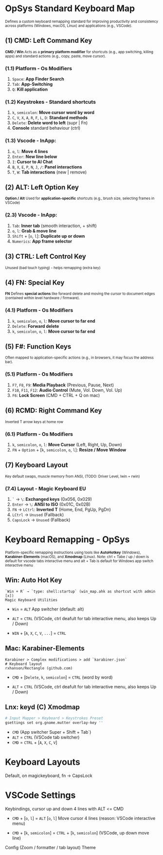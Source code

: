 # OpSys Standard Keyboard Map

<small> Defines a custom keyboard remapping standard for improving productivity and consistency across platforms (Windows, macOS, Linux) and applications (e.g., VSCode).</small>

## **(1) CMD**: Left Command Key

<small> **CMD / Win** Acts as a **primary platform modifier** for shortcuts (e.g., app switching, killing apps) and standard actions (e.g., copy, paste, move cursor).</small>

### (1.1) Platform - Os Modifiers

1. `Space`: **App Finder Search**
2. `Tab`: **App-Switching**
3. `Q`: **Kill application**

### (1.2) Keystrokes - Standard shortcuts

1. `k`, `semicolon`: **Move cursor word by word**
2. `C`, `V`, `X`, `A`, `R`, `F`, `L`, `D`: **Standard methods**
3. `Delete`: **Delete word to left** (supr | Fn)
4. **Console** standard behaviour (ctrl)

### (1.3) Vscode - InApp:

1. `o`, `l`: **Move 4 lines**
2. `Enter`: **New line below**
3. `I`: **Cursor to AI Chat**
4. `B`, `X`, `E`, `P`, `N`, `J`, `/`: **Panel interactions**
5. `T`, `W`: **Tab interactions** (new | remove)

## **(2) ALT**: Left Option Key

<small> **Option / Alt** Used for **application-specific** shortcuts (e.g., brush size, selecting frames in VSCode)</small>

### (2.3) Vscode - InApp:

1. `Tab`: **Inner tab** (smooth interaction, + shift)
2. `o`, `l`: **Grab & move line**
2. `Shift` +  [`o`, `l`]: **Duplicate up or down**
5. `Numerics`: **App frame selector**

## **(3) CTRL**: Left Control Key

<small> Unused (bad touch typing) - helps remapping (extra key)</small>


## **(4) FN**: Special Key

<small> **FN** Defines **special actions** like forward delete and moving the cursor to document edges (contained within level hardware / firmware).
</small>

### (4.1) Platform - Os Modifiers

1. `k`, `semicolon`, `o`, `l`: **Move cursor to far end**
2. `Delete`: **Forward delete**
3. `k`, `semicolon`, `o`, `l`: **Move cursor to far end**

## **(5) F#**: Function Keys
<small>Often mapped to application-specific actions (e.g., in browsers, it may focus the address bar).</small>

### (5.1) Platform - Os Modifiers
1. `F7`, `F8`, `F9`: **Media Playback** (Previous, Pause, Next)
2. `F10`, `F11`, `F12`: **Audio Control** (Mute, Vol. Down, Vol. Up)
3. `F6`: **Lock Screen** (CMD + CTRL + Q on mac)

## **(6) RCMD**: Right Command Key
<small>Inverted T arrow keys at home row</small>

### (6.1) Platform - Os Modifiers
1. `k`, `semicolon`, `o`, `l`: **Move Cursor** (Left, Right, Up, Down)
2. `FN` + `Option` + [`k`, `semicolon`, `o`, `l`]: **Resize / Move Window**

## **(7) Keyboard Layout**
<small>Key default swaps, muscle memory from ANSI, (TODO: Driver Level, lwin + rwin)</small>

### (7.4) Layout - Magic Keyboard EU
1. `` ` `` → `\`: **Exchanged keys** (0x056, 0x029)
2. `Enter` → `\`: **ANSI to ISO** (0x01C, 0x02B)
3. `FN` → `LCtrl`: **Inverted T** (Home, End, PgUp, PgDn)
4. `LCtrl` → `Unused` (Fallback)
5. `CapsLock` → `Unused` (Fallback)

# Keyboard Remapping - OpSys

<small> Platform-specific remapping instructions using tools like **AutoHotkey** (Windows), **Karabiner-Elements** (macOS), and **Xmodmap** (Linux). Note: ctrl + Tabe / up / down is default for vscode tabs interactive menu and alt + Tab is default for Windows app switch interactive menu</small>

## Win: Auto Hot Key
```
`Win + R` → `type: shell:startup` (win_map.ahk as shortcut with admin [x])
Magic Keyboard Utilities
```
- `Win` = `ALT` App switcher (default: alt)
* `ALT` = `CTRL` (VSCode, ctrl deafult for tab interactive menu, also keeps Up / Down)
- `WIN` + [`A`, `X`, `C`, `V`, `...`] = `CTRL`


## Mac: Karabiner-Elements
```
Karabiner > Complex modifications > add `karabiner.json`
# Keyboard layout
rxhanson/Rectangle (github.com)
```
- `CMD` + [`Delete`, `k`, `semicolon`] = `CTRL` (word by word)
* `ALT` = `CTRL` (VSCode, ctrl deafult for tab interactive menu, also keeps Up / Down)

## Lnx: keyd (C) Xmodmap
```bash
# Input Mapper > Keyboard > Keystrokes Preset
gsettings set org.gnome.mutter overlay-key ''
```
- `CMD` (App switcher Super + Shift + Tab`)
- `ALT` = `CTRL` (VSCode tab switcher)
- `CMD` = `CTRL` + [`A`, `X`, `C`, `V`]

# Keyboard Layouts

Default, on magickeyboard, fn → CapsLock

# VSCode Settings

Keybindings, cursor up and down 4 lines with ALT <= CMD

* `CMD` + [`o`, `l`] = `ALT` [`o`, `l`] Move cursor 4 lines (reason: VSCode interactive menu)
- `CMD` + [`k`, `semicolon`] = `CTRL` + [`k`, `semicolon`] (VSCode, up down move line)

Config (Zoom / formatter / tab layout)
Theme
